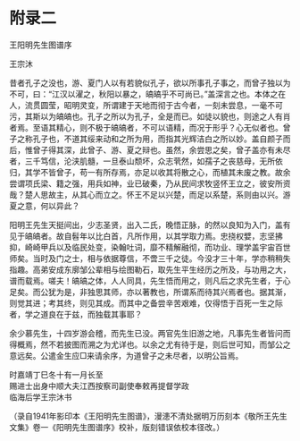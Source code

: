    

# 附录二  
王阳明先生图谱序

王宗沐

昔者孔子之没也，游、夏门人以有若貌似孔子，欲以所事孔子事之，而曾子独以为不可，曰：“江汉以濯之，秋阳以暴之，皜皜乎不可尚已。”盖深言之也。本体之在人，流贯圆莹，昭明灵变，所谓建于天地而彻于古今者，一刻未尝息，一毫不可污，其斯以为皜皜也。孔子之所以为孔子，全是而已。如徒以貌也，则途之人有肖者焉。至语其精心，则不极于皜皜者，不可以语精，而况于形乎？心无似者也。曾子之称孔子也，不道其绥来动和之所为用，而指其光辉洁白之所以妙。盖自颜子而后，惟曾子得其深，此曾子、游、夏之辩也。虽然，余尝思之矣，曾子盖亦有未尽者，三千笃信，沦浃肌髓，一旦泰山颓坏，众志茕然，如孺子之丧慈母，无所依归，其学不皆曾子，苟一有所存焉，亦足以收其将散之心，而植其未废之教。故余尝谓项氏梁、籍之强，用兵如神，业已破秦，乃从民间求牧竖怀王立之，彼安所资哉？楚人思故主，从其心而立之。怀王不足以兴楚，而足以系楚，系则由以兴。游夏之意，何以异此？

阳明王先生天挺间出，少志圣贤，出入二氏，晚悟正脉，的然以良知为入门，盖有见于皜皜者。故自髫年以比白首，凡所作用，以其学取力焉。忠挠权嬖，志坚拂抑，崎崎甲兵以及临民处变，染翰吐词，靡不精解融彻，而功业、理学盖宇宙百世师矣。当时及门之士，相与依据尊信，不啻三千之徒。今没才三十年，学亦稍稍失指趣。高弟安成东廓邹公辈相与绘图勒石，取先生平生经历之所及，与功用之大，谱而载焉。嗟夫！皜皜之体，人人同具，先生悟而用之，则凡后之求先生者，于心足矣。而公犹为是，非独思其师，亦以著教也，所谓系而待其兴焉者也。据其渐，则觉其进；考其终，则见其成。而其中之备尝辛苦艰难，仅得悟于百死一生之际者，学之道良在于兹，而独载其事耶？

余少慕先生，十四岁游会稽，而先生已没。两官先生旧游之地，凡事先生者皆问而得概焉，然不若披图而溯之为尤详也。以余之尤有待于是，则后世可知，而邹公之意远矣。公遣金生应□来请余序，为道曾子之未尽者，以明公旨焉。

时嘉靖丁巳冬十有一月长至  
赐进士出身中顺大夫江西按察司副使奉敕再提督学政  
临海后学王宗沐书

（录自1941年影印本《王阳明先生图谱》，漫漶不清处据明万历刻本《敬所王先生文集》卷一《阳明先生图谱序》校补，版刻错误依校本径改。）